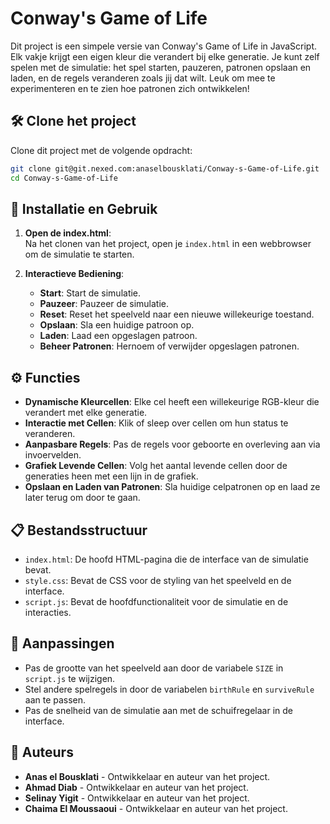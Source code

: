 # Conway's Game of Life

Dit project is een simpele versie van Conway's Game of Life in JavaScript. Elk vakje krijgt een eigen kleur die verandert bij elke generatie. Je kunt zelf spelen met de simulatie: het spel starten, pauzeren, patronen opslaan en laden, en de regels veranderen zoals jij dat wilt. Leuk om mee te experimenteren en te zien hoe patronen zich ontwikkelen!

## 🛠️ Clone het project

Clone dit project met de volgende opdracht:

```bash
git clone git@git.nexed.com:anaselbousklati/Conway-s-Game-of-Life.git
cd Conway-s-Game-of-Life
```

## 🚀 Installatie en Gebruik

1. **Open de index.html**:  
   Na het clonen van het project, open je `index.html` in een webbrowser om de simulatie te starten.

2. **Interactieve Bediening**:  
   - **Start**: Start de simulatie.  
   - **Pauzeer**: Pauzeer de simulatie.  
   - **Reset**: Reset het speelveld naar een nieuwe willekeurige toestand.  
   - **Opslaan**: Sla een huidige patroon op.  
   - **Laden**: Laad een opgeslagen patroon.  
   - **Beheer Patronen**: Hernoem of verwijder opgeslagen patronen.  

## ⚙️ Functies

- **Dynamische Kleurcellen**: Elke cel heeft een willekeurige RGB-kleur die verandert met elke generatie.
- **Interactie met Cellen**: Klik of sleep over cellen om hun status te veranderen.
- **Aanpasbare Regels**: Pas de regels voor geboorte en overleving aan via invoervelden.
- **Grafiek Levende Cellen**: Volg het aantal levende cellen door de generaties heen met een lijn in de grafiek.
- **Opslaan en Laden van Patronen**: Sla huidige celpatronen op en laad ze later terug om door te gaan.

## 📋 Bestandsstructuur

- `index.html`: De hoofd HTML-pagina die de interface van de simulatie bevat.
- `style.css`: Bevat de CSS voor de styling van het speelveld en de interface.
- `script.js`: Bevat de hoofdfunctionaliteit voor de simulatie en de interacties.

## 🎨 Aanpassingen

- Pas de grootte van het speelveld aan door de variabele `SIZE` in `script.js` te wijzigen.
- Stel andere spelregels in door de variabelen `birthRule` en `surviveRule` aan te passen.
- Pas de snelheid van de simulatie aan met de schuifregelaar in de interface.

## 📝 Auteurs

- **Anas el Bousklati** - Ontwikkelaar en auteur van het project.
- **Ahmad Diab** - Ontwikkelaar en auteur van het project.
- **Selinay Yigit** - Ontwikkelaar en auteur van het project.
- **Chaima El Moussaoui** - Ontwikkelaar en auteur van het project.